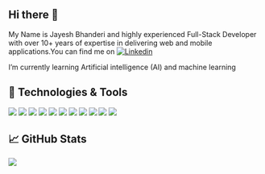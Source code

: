 ## Hi there 👋

<!--
**jb3008/jb3008** is a ✨ _special_ ✨ repository because its `README.md` (this file) appears on your GitHub profile.

Here are some ideas to get you started:

- 🔭 My Name is Jayesh Bhanderi and highly experienced Full-Stack Developer with over 10+ years of expertise in delivering web and mobile applications. 
- 🌱 I’m currently learning Artificial intelligence (AI) and machine learning.
- 👯 I’m looking to collaborate on ...
- 🤔 I’m looking for help with ...
- 💬 Ask me about ...
- 📫 How to reach me: ...
- 😄 Pronouns: ...
- ⚡ Fun fact: ...
-->

My Name is Jayesh Bhanderi and highly experienced Full-Stack Developer with over 10+ years of expertise in delivering web and mobile applications.You can find me on [![Linkedin][1.2]][2]

I’m currently learning Artificial intelligence (AI) and machine learning


## 🔧 Technologies & Tools
![](https://img.shields.io/badge/Node.js-13aa52?style=for-the-badge&logo=node.js&logoColor=white)
![](https://img.shields.io/badge/-ReactJs-61DAFB?logo=react&logoColor=white&style=for-the-badge)
![](https://img.shields.io/badge/Vue.js-35495E?style=for-the-badge&logo=vuedotjs&logoColor=4FC08D)
![](https://img.shields.io/badge/Ruby-CC342D?style=for-the-badge&logo=ruby&logoColor=white)
![](https://img.shields.io/badge/Vue.js-35495E?style=for-the-badge&logo=vue.js&logoColor=4FC08D)
![](https://img.shields.io/badge/PostgreSQL-316192?style=for-the-badge&logo=postgresql&logoColor=white)
![](https://img.shields.io/badge/Docker-232F3E?style=for-the-badge&logo=Docker&logoColor=white)
![](https://img.shields.io/badge/Amazon_AWS-232F3E?style=for-the-badge&logo=amazon-aws&logoColor=white)
![](https://img.shields.io/badge/Mysql-316192?style=for-the-badge&logo=mysql&logoColor=white)
![](https://img.shields.io/badge/-MongoDB-13aa52?style=for-the-badge&logo=mongodb&logoColor=white)
![](https://img.shields.io/badge/VS_Code-121011?style=for-the-badge&logo=visual-studio-code&logoColor=white)


## &#x1f4c8; GitHub Stats

<img align="center" src="https://github-readme-stats.vercel.app/api/top-langs/?username=jb3008&layout=compact&theme=solarized-dark" />

[1.1]: https://img.shields.io/badge/GitHub-100000?style=for-the-badge&logo=github&logoColor=white
[1.2]: https://img.shields.io/badge/LinkedIn-0077B5?style=for-the-badge&logo=linkedin&logoColor=white

[1]: https://github.com/jb3008
[2]: https://www.linkedin.com/in/jayesh-bhanderi-7ab51354/